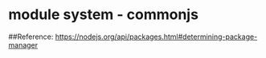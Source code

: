 # module system - commonjs


##Reference: 
https://nodejs.org/api/packages.html#determining-package-manager